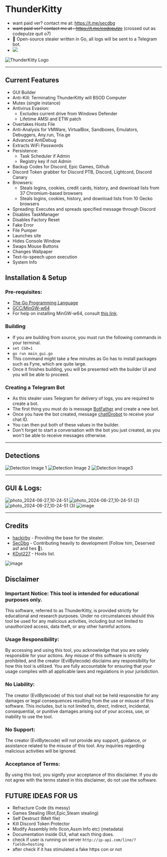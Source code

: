 # ThunderKitty

- want paid ver? contact me at: https://t.me/secdbg
- ~~want paid ver? contact me at : https://t.me/codepulze~~ (crossed out as codepulze quit o7)
- 🔑 Open-source stealer written in Go, all logs will be sent to a Telegram bot.
- <a href="https://t.me/pulzetools"><img src="https://img.shields.io/badge/Join%20my%20Telegram%20group-2CA5E0?style=for-the-badge&logo=telegram&labelColor=db44ad&color=5e2775"></a>

![ThunderKitty Logo](https://github.com/EvilBytecode/ThunderKitty/assets/151552809/3c98bcf2-b958-48ae-8c5a-c8a0be13abd4)

---

## Current Features

- GUI Builder
- Anti-Kill: Terminating ThunderKitty will BSOD Computer
- Mutex (single instance)
- Antivirus Evasion:
  - Excludes current drive from Windows Defender
  - Lifetime AMSI and ETW patch
- Overtakes Hosts File
- Anti-Analysis for VMWare, VirtualBox, Sandboxes, Emulators, Debuggers, Any.run, Tria.ge
- Advanced AntiDebug
- Extracts WiFi Passwords
- Persistence:
  - Task Scheduler if Admin
  - Registry key if not Admin
- Backup Codes for Discord, Epic Games, Github
- Discord Token grabber for Discord PTB, Discord, Lightcord, Discord Canary
- Browsers:
  - Steals logins, cookies, credit cards, history, and download lists from 37 Chromium-based browsers
  - Steals logins, cookies, history, and download lists from 10 Gecko browsers
- Spreading: Executes and spreads specified message through Discord
- Disables TaskManager
- Disables Factory Reset
- Fake Error
- File Pumper
- Launches site
- Hides Console Window
- Swaps Mouse Buttons
- Changes Wallpaper
- Text-to-speech upon execution
- System Info

## Installation & Setup
### Pre-requisites:
- [The Go Programming Language](https://go.dev)
- [GCC/MinGW-w64](https://www.mingw-w64.org/)
- For help on installing MinGW-w64, consult [this link](https://code.visualstudio.com/docs/cpp/config-mingw).

### Building
- If you are building from source, you must run the following commands in your terminal.
- ```set CGO=1```
- ```go run main_gui.go```
- This command might take a few minutes as Go has to install packages such as Fyne, which are quite large.
- Once it finishes building, you will be presented with the builder UI and you will be able to proceed.

### Creating a Telegram Bot
- As this stealer uses Telegram for delivery of logs, you are required to create a bot.
- The first thing you must do is message [BotFather](https://t.me/botfather) and create a new bot.
- Once you have the bot created, message [chatIDrobot](https://t.me/chatIDrobot) to receive your chat ID.
- You can then put both of these values in the builder.
- Don't forget to start a conversation with the bot you just created, as you won't be able to receive messages otherwise.

---

## Detections

![Detection Image 1](https://github.com/EvilBytecode/ThunderKitty/assets/151552809/314a45d2-739f-4244-8daf-a257c61c133a)
![Detection Image 2](https://github.com/EvilBytecode/ThunderKitty/assets/151552809/0d773da7-3511-41e3-ac80-86dcf7b88f8d)
![Detection Image3](https://github.com/EvilBytecode/ThunderKitty/assets/151552809/93f2149c-099d-4af5-8f8d-e735db9c054e)

---

## GUI & Logs:
![photo_2024-06-27_10-24-51](https://github.com/EvilBytecode/ThunderKitty/assets/151552809/493a1360-88eb-4cef-9ed6-11ea97c26354)
![photo_2024-06-27_10-24-51 (2)](https://github.com/EvilBytecode/ThunderKitty/assets/151552809/f85e40bc-cf49-465f-97e6-aedb8c829040)
![photo_2024-06-27_10-24-51 (3)](https://github.com/EvilBytecode/ThunderKitty/assets/151552809/ec1e5414-21dd-4cec-8585-17eeadc51060)
![image](https://github.com/EvilBytecode/ThunderKitty/assets/151552809/60c07839-33de-48ce-9db8-98f8f7a0bfbe)


---

## Credits

- [hackirby](https://github.com/hackirby) - Providing the base for the stealer.
- [SecDbg](https://github.com/secdbg) - Contributing heavily to development (Follow him, Deserved asf and hes 🐐).
- [KDot227](https://github.com/KDot227) - Hosts list.


![image](https://github.com/EvilBytecode/ThunderKitty/assets/151552809/09ce45b5-81d5-4940-a2d8-99706c5aaed1)

## Disclaimer

### Important Notice: This tool is intended for educational purposes only.

This software, referred to as ThunderKitty, is provided strictly for educational and research purposes. Under no circumstances should this tool be used for any malicious activities, including but not limited to unauthorized access, data theft, or any other harmful actions.

### Usage Responsibility:

By accessing and using this tool, you acknowledge that you are solely responsible for your actions. Any misuse of this software is strictly prohibited, and the creator (EvilBytecode) disclaims any responsibility for how this tool is utilized. You are fully accountable for ensuring that your usage complies with all applicable laws and regulations in your jurisdiction.

### No Liability:

The creator (EvilBytecode) of this tool shall not be held responsible for any damages or legal consequences resulting from the use or misuse of this software. This includes, but is not limited to, direct, indirect, incidental, consequential, or punitive damages arising out of your access, use, or inability to use the tool.

### No Support:

The creator (EvilBytecode) will not provide any support, guidance, or assistance related to the misuse of this tool. Any inquiries regarding malicious activities will be ignored.

### Acceptance of Terms:

By using this tool, you signify your acceptance of this disclaimer. If you do not agree with the terms stated in this disclaimer, do not use the software.

## FUTURE IDEAS FOR US
- Refracture Code (its messy)
- Games Stealing (Riot,Epic,Steam stealing)
- Self Destruct (Melt file)
- Kill Discord Token Protector
- Modify Assembly Info (Icon,Assm Info etc) (metadata)
- Documentation inside GUI, what each thing does.
- check if user is running on server ```http://ip-api.com/line/?fields=hosting```
- after check if it has stimulated a fake https con or not
